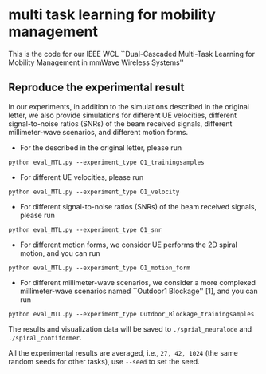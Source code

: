 # multi task learning for mobility management
This is the code for our IEEE WCL ``Dual-Cascaded Multi-Task Learning for Mobility Management in mmWave Wireless Systems''

## Reproduce the experimental result

In our experiments, in addition to the simulations described in the original letter, we also provide simulations for different UE velocities, different signal-to-noise ratios (SNRs) of the beam received signals, different millimeter-wave scenarios, and different motion forms.

* For the described in the original letter, please run

```
python eval_MTL.py --experiment_type O1_trainingsamples
```

* For different UE velocities, please run

```
python eval_MTL.py --experiment_type O1_velocity
```

* For different signal-to-noise ratios (SNRs) of the beam received signals, please run

```
python eval_MTL.py --experiment_type O1_snr
```

* For different motion forms, we consider UE performs the 2D spiral motion, and you can run

```
python eval_MTL.py --experiment_type O1_motion_form
```

* For different millimeter-wave scenarios, we consider a more complexed millimeter-wave scenarios named ``Outdoor1 Blockage'' [1], and you can run

```
python eval_MTL.py --experiment_type Outdoor_Blockage_trainingsamples
```

The results and visualization data will be saved to `./sprial_neuralode` and `./spiral_contiformer`. 

All the experimental results are averaged, i.e., `27, 42, 1024` (the same random seeds for other tasks), use `--seed` to set the seed.
